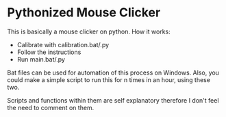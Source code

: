 # Pythonized Mouse Clicker
This is basically a mouse clicker on python.
How it works:
 * Calibrate with calibration.bat/.py
 * Follow the instructions
 * Run main.bat/.py

Bat files can be used for automation of this process on Windows. Also, you could make a simple script to run this for n times in an hour, using these two. 

Scripts and functions within them are self explanatory therefore I don't feel the need to comment on them.